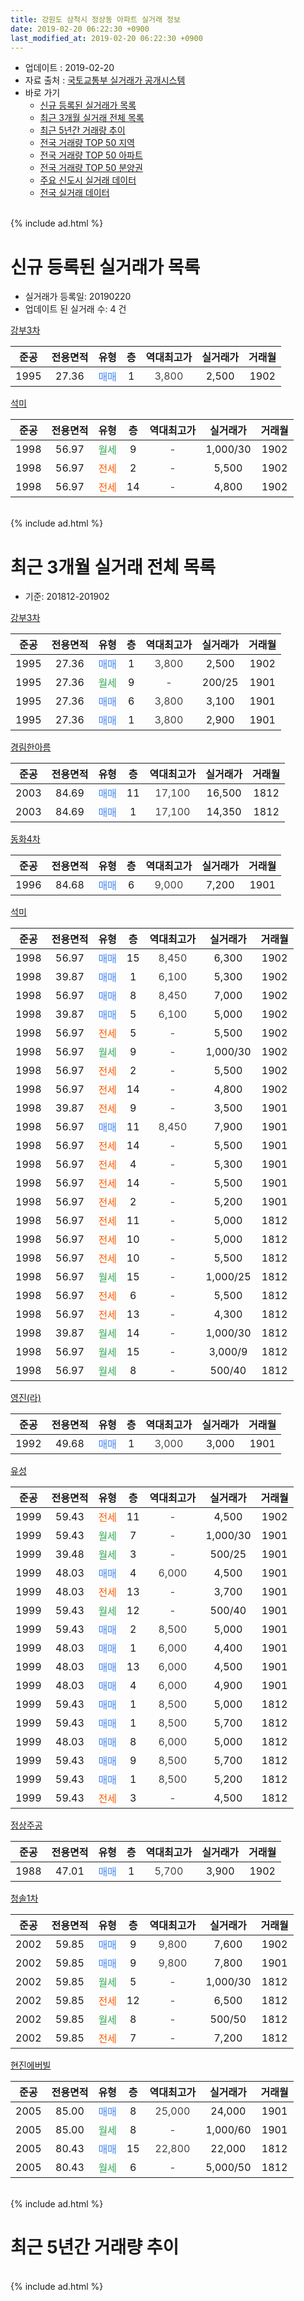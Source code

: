 ```yaml
---
title: 강원도 삼척시 정상동 아파트 실거래 정보
date: 2019-02-20 06:22:30 +0900
last_modified_at: 2019-02-20 06:22:30 +0900
---
```


* 업데이트 : 2019-02-20
* 자료 출처 : [국토교통부 실거래가 공개시스템](http://rt.molit.go.kr)
* 바로 가기
    * [신규 등록된 실거래가 목록](#신규-등록된-실거래가-목록)
    * [최근 3개월 실거래 전체 목록](#최근-3개월-실거래-전체-목록)
    * [최근 5년간 거래량 추이](#최근-5년간-거래량-추이)
    * [전국 거래량 TOP 50 지역](https://inasie.github.io/apt-trade-info/최근-3개월-전국에서-가장-거래가-많이-발생한-지역)
    * [전국 거래량 TOP 50 아파트](https://inasie.github.io/apt-trade-info/최근-3개월-전국에서-가장-거래가-많이-발생한-아파트)
    * [전국 거래량 TOP 50 분양권](https://inasie.github.io/apt-trade-info/최근-3개월-전국에서-가장-거래가-많이-발생한-분양권)
    * [주요 신도시 실거래 데이터](https://inasie.github.io/apt-trade-info/주요-신도시)
    * [전국 실거래 데이터](https://inasie.github.io/apt-trade-info/전국)
<br>
{% include ad.html %}
<br>

# 신규 등록된 실거래가 목록
* 실거래가 등록일: 20190220
* 업데이트 된 실거래 수: 4 건


[강부3차](https://search.naver.com/search.naver?query=%EA%B0%95%EC%9B%90%EB%8F%84+%EC%82%BC%EC%B2%99%EC%8B%9C+%EC%A0%95%EC%83%81%EB%8F%99+%EA%B0%95%EB%B6%803%EC%B0%A8)

|준공|전용면적|유형|층|역대최고가|실거래가|거래월|
|:---:|:---:|:---:|:---:|:---:|:---:|:---:|
|1995|27.36|<span style="color:#4285f3">매매</span>|1|<span style="color:#444444">3,800</span>|2,500|1902|

[석미](https://search.naver.com/search.naver?query=%EA%B0%95%EC%9B%90%EB%8F%84+%EC%82%BC%EC%B2%99%EC%8B%9C+%EC%A0%95%EC%83%81%EB%8F%99+%EC%84%9D%EB%AF%B8)

|준공|전용면적|유형|층|역대최고가|실거래가|거래월|
|:---:|:---:|:---:|:---:|:---:|:---:|:---:|
|1998|56.97|<span style="color:#34a853">월세</span>|9|<span style="color:#444444">-</span>|1,000/30|1902|
|1998|56.97|<span style="color:#ff5a00">전세</span>|2|<span style="color:#444444">-</span>|5,500|1902|
|1998|56.97|<span style="color:#ff5a00">전세</span>|14|<span style="color:#444444">-</span>|4,800|1902|


<br>
{% include ad.html %}
<br>

# 최근 3개월 실거래 전체 목록
* 기준: 201812-201902


[강부3차](https://search.naver.com/search.naver?query=%EA%B0%95%EC%9B%90%EB%8F%84+%EC%82%BC%EC%B2%99%EC%8B%9C+%EC%A0%95%EC%83%81%EB%8F%99+%EA%B0%95%EB%B6%803%EC%B0%A8)

|준공|전용면적|유형|층|역대최고가|실거래가|거래월|
|:---:|:---:|:---:|:---:|:---:|:---:|:---:|
|1995|27.36|<span style="color:#4285f3">매매</span>|1|<span style="color:#444444">3,800</span>|2,500|1902|
|1995|27.36|<span style="color:#34a853">월세</span>|9|<span style="color:#444444">-</span>|200/25|1901|
|1995|27.36|<span style="color:#4285f3">매매</span>|6|<span style="color:#444444">3,800</span>|3,100|1901|
|1995|27.36|<span style="color:#4285f3">매매</span>|1|<span style="color:#444444">3,800</span>|2,900|1901|

[경림한아름](https://search.naver.com/search.naver?query=%EA%B0%95%EC%9B%90%EB%8F%84+%EC%82%BC%EC%B2%99%EC%8B%9C+%EC%A0%95%EC%83%81%EB%8F%99+%EA%B2%BD%EB%A6%BC%ED%95%9C%EC%95%84%EB%A6%84)

|준공|전용면적|유형|층|역대최고가|실거래가|거래월|
|:---:|:---:|:---:|:---:|:---:|:---:|:---:|
|2003|84.69|<span style="color:#4285f3">매매</span>|11|<span style="color:#444444">17,100</span>|16,500|1812|
|2003|84.69|<span style="color:#4285f3">매매</span>|1|<span style="color:#444444">17,100</span>|14,350|1812|

[동화4차](https://search.naver.com/search.naver?query=%EA%B0%95%EC%9B%90%EB%8F%84+%EC%82%BC%EC%B2%99%EC%8B%9C+%EC%A0%95%EC%83%81%EB%8F%99+%EB%8F%99%ED%99%944%EC%B0%A8)

|준공|전용면적|유형|층|역대최고가|실거래가|거래월|
|:---:|:---:|:---:|:---:|:---:|:---:|:---:|
|1996|84.68|<span style="color:#4285f3">매매</span>|6|<span style="color:#444444">9,000</span>|7,200|1901|

[석미](https://search.naver.com/search.naver?query=%EA%B0%95%EC%9B%90%EB%8F%84+%EC%82%BC%EC%B2%99%EC%8B%9C+%EC%A0%95%EC%83%81%EB%8F%99+%EC%84%9D%EB%AF%B8)

|준공|전용면적|유형|층|역대최고가|실거래가|거래월|
|:---:|:---:|:---:|:---:|:---:|:---:|:---:|
|1998|56.97|<span style="color:#4285f3">매매</span>|15|<span style="color:#444444">8,450</span>|6,300|1902|
|1998|39.87|<span style="color:#4285f3">매매</span>|1|<span style="color:#444444">6,100</span>|5,300|1902|
|1998|56.97|<span style="color:#4285f3">매매</span>|8|<span style="color:#444444">8,450</span>|7,000|1902|
|1998|39.87|<span style="color:#4285f3">매매</span>|5|<span style="color:#444444">6,100</span>|5,000|1902|
|1998|56.97|<span style="color:#ff5a00">전세</span>|5|<span style="color:#444444">-</span>|5,500|1902|
|1998|56.97|<span style="color:#34a853">월세</span>|9|<span style="color:#444444">-</span>|1,000/30|1902|
|1998|56.97|<span style="color:#ff5a00">전세</span>|2|<span style="color:#444444">-</span>|5,500|1902|
|1998|56.97|<span style="color:#ff5a00">전세</span>|14|<span style="color:#444444">-</span>|4,800|1902|
|1998|39.87|<span style="color:#ff5a00">전세</span>|9|<span style="color:#444444">-</span>|3,500|1901|
|1998|56.97|<span style="color:#4285f3">매매</span>|11|<span style="color:#444444">8,450</span>|7,900|1901|
|1998|56.97|<span style="color:#ff5a00">전세</span>|14|<span style="color:#444444">-</span>|5,500|1901|
|1998|56.97|<span style="color:#ff5a00">전세</span>|4|<span style="color:#444444">-</span>|5,300|1901|
|1998|56.97|<span style="color:#ff5a00">전세</span>|14|<span style="color:#444444">-</span>|5,500|1901|
|1998|56.97|<span style="color:#ff5a00">전세</span>|2|<span style="color:#444444">-</span>|5,200|1901|
|1998|56.97|<span style="color:#ff5a00">전세</span>|11|<span style="color:#444444">-</span>|5,000|1812|
|1998|56.97|<span style="color:#ff5a00">전세</span>|10|<span style="color:#444444">-</span>|5,000|1812|
|1998|56.97|<span style="color:#ff5a00">전세</span>|10|<span style="color:#444444">-</span>|5,500|1812|
|1998|56.97|<span style="color:#34a853">월세</span>|15|<span style="color:#444444">-</span>|1,000/25|1812|
|1998|56.97|<span style="color:#ff5a00">전세</span>|6|<span style="color:#444444">-</span>|5,500|1812|
|1998|56.97|<span style="color:#ff5a00">전세</span>|13|<span style="color:#444444">-</span>|4,300|1812|
|1998|39.87|<span style="color:#34a853">월세</span>|14|<span style="color:#444444">-</span>|1,000/30|1812|
|1998|56.97|<span style="color:#34a853">월세</span>|15|<span style="color:#444444">-</span>|3,000/9|1812|
|1998|56.97|<span style="color:#34a853">월세</span>|8|<span style="color:#444444">-</span>|500/40|1812|

[영진(라)](https://search.naver.com/search.naver?query=%EA%B0%95%EC%9B%90%EB%8F%84+%EC%82%BC%EC%B2%99%EC%8B%9C+%EC%A0%95%EC%83%81%EB%8F%99+%EC%98%81%EC%A7%84%28%EB%9D%BC%29)

|준공|전용면적|유형|층|역대최고가|실거래가|거래월|
|:---:|:---:|:---:|:---:|:---:|:---:|:---:|
|1992|49.68|<span style="color:#4285f3">매매</span>|1|<span style="color:#444444">3,000</span>|3,000|1901|

[유성](https://search.naver.com/search.naver?query=%EA%B0%95%EC%9B%90%EB%8F%84+%EC%82%BC%EC%B2%99%EC%8B%9C+%EC%A0%95%EC%83%81%EB%8F%99+%EC%9C%A0%EC%84%B1)

|준공|전용면적|유형|층|역대최고가|실거래가|거래월|
|:---:|:---:|:---:|:---:|:---:|:---:|:---:|
|1999|59.43|<span style="color:#ff5a00">전세</span>|11|<span style="color:#444444">-</span>|4,500|1902|
|1999|59.43|<span style="color:#34a853">월세</span>|7|<span style="color:#444444">-</span>|1,000/30|1901|
|1999|39.48|<span style="color:#34a853">월세</span>|3|<span style="color:#444444">-</span>|500/25|1901|
|1999|48.03|<span style="color:#4285f3">매매</span>|4|<span style="color:#444444">6,000</span>|4,500|1901|
|1999|48.03|<span style="color:#ff5a00">전세</span>|13|<span style="color:#444444">-</span>|3,700|1901|
|1999|59.43|<span style="color:#34a853">월세</span>|12|<span style="color:#444444">-</span>|500/40|1901|
|1999|59.43|<span style="color:#4285f3">매매</span>|2|<span style="color:#444444">8,500</span>|5,000|1901|
|1999|48.03|<span style="color:#4285f3">매매</span>|1|<span style="color:#444444">6,000</span>|4,400|1901|
|1999|48.03|<span style="color:#4285f3">매매</span>|13|<span style="color:#444444">6,000</span>|4,500|1901|
|1999|48.03|<span style="color:#4285f3">매매</span>|4|<span style="color:#444444">6,000</span>|4,900|1901|
|1999|59.43|<span style="color:#4285f3">매매</span>|1|<span style="color:#444444">8,500</span>|5,000|1812|
|1999|59.43|<span style="color:#4285f3">매매</span>|1|<span style="color:#444444">8,500</span>|5,700|1812|
|1999|48.03|<span style="color:#4285f3">매매</span>|8|<span style="color:#444444">6,000</span>|5,000|1812|
|1999|59.43|<span style="color:#4285f3">매매</span>|9|<span style="color:#444444">8,500</span>|5,700|1812|
|1999|59.43|<span style="color:#4285f3">매매</span>|1|<span style="color:#444444">8,500</span>|5,200|1812|
|1999|59.43|<span style="color:#ff5a00">전세</span>|3|<span style="color:#444444">-</span>|4,500|1812|


<script async src="//pagead2.googlesyndication.com/pagead/js/adsbygoogle.js"></script>
<!-- 기본 -->
<ins class="adsbygoogle"
     style="display:block"
     data-ad-client="ca-pub-2446590836940007"
     data-ad-slot="1659523306"
     data-ad-format="auto"
     data-full-width-responsive="true"></ins>
<script>
(adsbygoogle = window.adsbygoogle || []).push({});
</script>


[정상주공](https://search.naver.com/search.naver?query=%EA%B0%95%EC%9B%90%EB%8F%84+%EC%82%BC%EC%B2%99%EC%8B%9C+%EC%A0%95%EC%83%81%EB%8F%99+%EC%A0%95%EC%83%81%EC%A3%BC%EA%B3%B5)

|준공|전용면적|유형|층|역대최고가|실거래가|거래월|
|:---:|:---:|:---:|:---:|:---:|:---:|:---:|
|1988|47.01|<span style="color:#4285f3">매매</span>|1|<span style="color:#444444">5,700</span>|3,900|1902|

[청솔1차](https://search.naver.com/search.naver?query=%EA%B0%95%EC%9B%90%EB%8F%84+%EC%82%BC%EC%B2%99%EC%8B%9C+%EC%A0%95%EC%83%81%EB%8F%99+%EC%B2%AD%EC%86%941%EC%B0%A8)

|준공|전용면적|유형|층|역대최고가|실거래가|거래월|
|:---:|:---:|:---:|:---:|:---:|:---:|:---:|
|2002|59.85|<span style="color:#4285f3">매매</span>|9|<span style="color:#444444">9,800</span>|7,600|1902|
|2002|59.85|<span style="color:#4285f3">매매</span>|9|<span style="color:#444444">9,800</span>|7,800|1901|
|2002|59.85|<span style="color:#34a853">월세</span>|5|<span style="color:#444444">-</span>|1,000/30|1812|
|2002|59.85|<span style="color:#ff5a00">전세</span>|12|<span style="color:#444444">-</span>|6,500|1812|
|2002|59.85|<span style="color:#34a853">월세</span>|8|<span style="color:#444444">-</span>|500/50|1812|
|2002|59.85|<span style="color:#ff5a00">전세</span>|7|<span style="color:#444444">-</span>|7,200|1812|

[현진에버빌](https://search.naver.com/search.naver?query=%EA%B0%95%EC%9B%90%EB%8F%84+%EC%82%BC%EC%B2%99%EC%8B%9C+%EC%A0%95%EC%83%81%EB%8F%99+%ED%98%84%EC%A7%84%EC%97%90%EB%B2%84%EB%B9%8C)

|준공|전용면적|유형|층|역대최고가|실거래가|거래월|
|:---:|:---:|:---:|:---:|:---:|:---:|:---:|
|2005|85.00|<span style="color:#4285f3">매매</span>|8|<span style="color:#444444">25,000</span>|24,000|1901|
|2005|85.00|<span style="color:#34a853">월세</span>|8|<span style="color:#444444">-</span>|1,000/60|1901|
|2005|80.43|<span style="color:#4285f3">매매</span>|15|<span style="color:#444444">22,800</span>|22,000|1812|
|2005|80.43|<span style="color:#34a853">월세</span>|6|<span style="color:#444444">-</span>|5,000/50|1812|


<br>
{% include ad.html %}
<br>

# 최근 5년간 거래량 추이


<div style="width:100%;">
    <canvas id="deal_progress" height="200"></canvas>
</div>

<script>
new Chart(document.getElementById("deal_progress"), {
    type: 'line',
    data: {
        labels: ['201402','201403','201404','201405','201406','201407','201408','201409','201410','201411','201412','201501','201502','201503','201504','201505','201506','201507','201508','201509','201510','201511','201512','201601','201602','201603','201604','201605','201606','201607','201608','201609','201610','201611','201612','201701','201702','201703','201704','201705','201706','201707','201708','201709','201710','201711','201712','201801','201802','201803','201804','201805','201806','201807','201808','201809','201810','201811','201812','201901','201902'],
        datasets: [{
            label: '매매',
            pointRadius: 1,
            data: [14, 36, 18, 18, 17, 17, 20, 22, 12, 19, 17, 15, 10, 14, 24, 20, 35, 27, 32, 28, 37, 20, 24, 25, 23, 22, 16, 26, 23, 20, 25, 24, 29, 31, 16, 19, 34, 17, 34, 12, 18, 13, 9, 9, 10, 18, 25, 13, 15, 16, 14, 14, 16, 12, 8, 9, 11, 14, 8, 12, 7],
            borderColor: "rgba(255, 201, 14, 1)",
            backgroundColor: "rgba(255, 201, 14, 0.5)",
            fill: false,
            lineTension: 0
        },{
            label: '전월세',
            pointRadius: 1,
            data: [39, 23, 22, 13, 21, 12, 15, 32, 28, 24, 29, 18, 22, 24, 11, 13, 15, 13, 21, 13, 15, 17, 16, 19, 19, 15, 19, 15, 10, 18, 10, 23, 12, 22, 17, 11, 18, 14, 16, 8, 10, 7, 15, 7, 9, 12, 10, 15, 22, 17, 15, 13, 10, 18, 8, 8, 12, 22, 15, 11, 5],
            borderColor: "rgba(0, 141, 185, 1)",
            backgroundColor: "rgba(0, 141, 185, 0.5)",
            fill: false,
            lineTension: 0
        }
        ]
    },
    options: {
        responsive: true,
        title: {
            display: false
        },
        tooltips: {
            mode: 'index',
            intersect: false
        },
        hover: {
            mode: 'nearest',
            intersect: true
        },
        scales: {
            xAxes: [{
                display: true,
                scaleLabel: {
                    display: true,
                    labelString: '년/월'
                }
            }],
            yAxes: [{
                display: true,
                ticks: {
                    suggestedMin: 0,
                },
                scaleLabel: {
                    display: true,
                    labelString: '실거래 수'
                }
            }]
        }
    }
});

</script>


<br>
{% include ad.html %}
<br>

